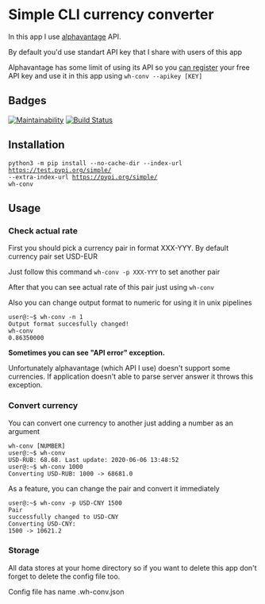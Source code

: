 <h1>Simple CLI currency converter</h1>
<p>In this app I use <a href="https://www.alphavantage.co/">alphavantage</a> API.</p>
<p>By default you'd use standart API key that I share with users of this app</p>
<p>Alphavantage has some limit of using its API so you <a href="https://www.alphavantage.co/support/#api-key">can register</a> your free API key and use it in this app using <code>wh-conv --apikey [KEY]</code></p>

<h2>Badges</h2>

[![Maintainability](https://api.codeclimate.com/v1/badges/670f08f9299cfab86748/maintainability)](https://codeclimate.com/github/whitehamster26/wh-converter/maintainability)
[![Build Status](https://travis-ci.org/whitehamster26/wh-converter.svg?branch=master)](https://travis-ci.org/whitehamster26/wh-converter)

<h2>Installation</h2>

<code>python3 -m pip install --no-cache-dir --index-url https://test.pypi.org/simple/ --extra-index-url https://pypi.org/simple/ wh-conv</code>

<h2>Usage</h2>

<h3>Check actual rate</h3>

<p>First you should pick a currency pair in format XXX-YYY. By default currency pair set USD-EUR</p>
<p>Just follow this command <code>wh-conv -p XXX-YYY</code> to set another pair</p>
<p>After that you can see actual rate of this pair just using <code>wh-conv</code></p>
<p>Also you can change output format to numeric for using it in unix pipelines</p>
<code>user@:~$ wh-conv -n 1</code><br>
<code>Output format succesfully changed!</code><br>
<code>wh-conv</code><br>
<code>0.86350000</code><br>
<p><strong>Sometimes you can see "API error" exception.</strong></p>
<p>Unfortunately alphavantage (which API I use) doesn't support some currencies. If application
doesn't able to parse server answer it throws this exception.</p>

<h3>Convert currency</h3>

<p>You can convert one currency to another just adding a number as an argument</p>
<code>wh-conv [NUMBER]</code><br>
<code>user@:~$ wh-conv</code><br>
<code>USD-RUB: 68.68. Last update: 2020-06-06 13:48:52</code><br>
<code>user@:~$ wh-conv 1000</code><br>
<code>Converting USD-RUB: 1000 -> 68681.0</code><br>

<p>As a feature, you can change the pair and convert it immediately</p>

<code>user@:~$ wh-conv -p USD-CNY 1500</code><br>
<code>Pair successfully changed to USD-CNY</code><br>
<code>Converting USD-CNY: 1500 -> 10621.2</code><br>

<h3>Storage</h3>

<p>All data stores at your home directory so if you want to delete this app don't forget to delete the config file too.</p>
<p>Config file has name .wh-conv.json</p>



